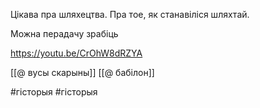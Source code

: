 Цікава пра шляхецтва. Пра тое, як станавіліся шляхтай.

Можна перадачу зрабіць

https://youtu.be/CrOhW8dRZYA

[[@ вусы скарыны]]
[[@ бабілон]]

#гісторыя
#гісторыя